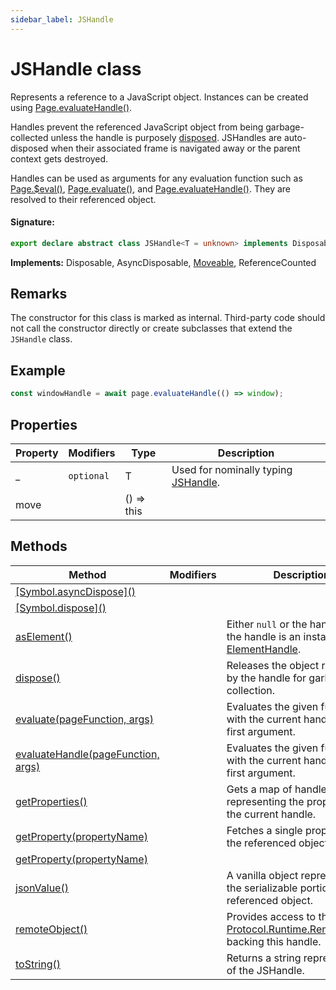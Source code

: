 ```yaml
---
sidebar_label: JSHandle
---
```


# JSHandle class

Represents a reference to a JavaScript object. Instances can be created using [Page.evaluateHandle()](./puppeteer.page.evaluatehandle.md).

Handles prevent the referenced JavaScript object from being garbage-collected unless the handle is purposely [disposed](./puppeteer.jshandle.dispose.md). JSHandles are auto-disposed when their associated frame is navigated away or the parent context gets destroyed.

Handles can be used as arguments for any evaluation function such as [Page.$eval()](./puppeteer.page._eval.md), [Page.evaluate()](./puppeteer.page.evaluate.md), and [Page.evaluateHandle()](./puppeteer.page.evaluatehandle.md). They are resolved to their referenced object.

#### Signature:

```typescript
export declare abstract class JSHandle<T = unknown> implements Disposable, AsyncDisposable, Moveable, ReferenceCounted
```

**Implements:** Disposable, AsyncDisposable, [Moveable](./puppeteer.moveable.md), ReferenceCounted

## Remarks

The constructor for this class is marked as internal. Third-party code should not call the constructor directly or create subclasses that extend the `JSHandle` class.

## Example

```ts
const windowHandle = await page.evaluateHandle(() => window);
```

## Properties

| Property | Modifiers             | Type          | Description                                                    |
| -------- | --------------------- | ------------- | -------------------------------------------------------------- |
| \_       | <code>optional</code> | T             | Used for nominally typing [JSHandle](./puppeteer.jshandle.md). |
| move     |                       | () =&gt; this |                                                                |

## Methods

| Method                                                                       | Modifiers | Description                                                                                                                                                    |
| ---------------------------------------------------------------------------- | --------- | -------------------------------------------------------------------------------------------------------------------------------------------------------------- |
| [\[Symbol.asyncDispose\]()](./puppeteer.jshandle._symbol.asyncdispose_.md)   |           |                                                                                                                                                                |
| [\[Symbol.dispose\]()](./puppeteer.jshandle._symbol.dispose_.md)             |           |                                                                                                                                                                |
| [asElement()](./puppeteer.jshandle.aselement.md)                             |           | Either <code>null</code> or the handle itself if the handle is an instance of [ElementHandle](./puppeteer.elementhandle.md).                                   |
| [dispose()](./puppeteer.jshandle.dispose.md)                                 |           | Releases the object referenced by the handle for garbage collection.                                                                                           |
| [evaluate(pageFunction, args)](./puppeteer.jshandle.evaluate.md)             |           | Evaluates the given function with the current handle as its first argument.                                                                                    |
| [evaluateHandle(pageFunction, args)](./puppeteer.jshandle.evaluatehandle.md) |           | Evaluates the given function with the current handle as its first argument.                                                                                    |
| [getProperties()](./puppeteer.jshandle.getproperties.md)                     |           | Gets a map of handles representing the properties of the current handle.                                                                                       |
| [getProperty(propertyName)](./puppeteer.jshandle.getproperty.md)             |           | Fetches a single property from the referenced object.                                                                                                          |
| [getProperty(propertyName)](./puppeteer.jshandle.getproperty_1.md)           |           |                                                                                                                                                                |
| [jsonValue()](./puppeteer.jshandle.jsonvalue.md)                             |           | A vanilla object representing the serializable portions of the referenced object.                                                                              |
| [remoteObject()](./puppeteer.jshandle.remoteobject.md)                       |           | Provides access to the [Protocol.Runtime.RemoteObject](https://chromedevtools.github.io/devtools-protocol/tot/Runtime/#type-RemoteObject) backing this handle. |
| [toString()](./puppeteer.jshandle.tostring.md)                               |           | Returns a string representation of the JSHandle.                                                                                                               |
